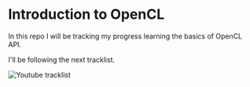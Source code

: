 # Introduction to OpenCL

In this repo I will be tracking my progress learning the basics of OpenCL API.

I'll be following the next tracklist.

![Youtube tracklist](https://www.youtube.com/playlist?list=PLiwt1iVUib9s6vyEqdpcgAq7NBRlp9mAY)